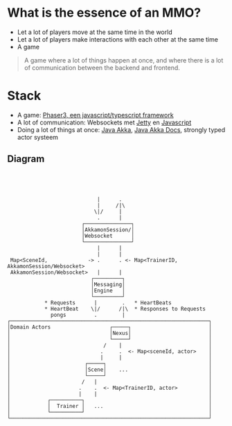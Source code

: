 # What is the essence of an MMO?

* Let a lot of players move at the same time in the world
* Let a lot of players make interactions with each other at the same time
* A game

> A game where a lot of things happen at once, and where there is a lot of communication between the backend and frontend.

# Stack

* A game:                 [Phaser3, een javascript/typescript framework](https://phaser.io/phaser3)
* A lot of communication:        Websockets met [Jetty](https://en.wikipedia.org/wiki/Jetty_(web_server)) en [Javascript](https://developer.mozilla.org/en-US/docs/Web/API/WebSocket)
* Doing a lot of things at once:     [Java Akka](https://doc.akka.io/docs/akka/current/typed/interaction-patterns.html#interaction-patterns), [Java Akka Docs](https://doc.akka.io/api/akka/current/akka/actor/typed/javadsl/index.html), strongly typed actor systeem

## Diagram


```




                             |      .
                             |     /|\
                            \|/     |
                             .      |
                        ┌───────────────┐
                        │AkkamonSession/│
                        │Websocket      │
                        └───────────────┘
                             |      |
                             |      |
 Map<SceneId,             -> .      . <- Map<TrainerID, AkkamonSession/Websocket>
 AkkamonSession/Websocket>   |      |
                           ┌─────────┐
                           │Messaging│
                           │Engine   │
                           └─────────┘
            * Requests      |        .   * HeartBeats
            * HeartBeat    \|/      /|\  * Responses to Requests
              pongs         .        |
┌────────────────────────────────────────────────────────────────┐
│Domain Actors                   ┌─────┐                         │
│                                │Nexus│                         │
│                                └─────┘                         │
│                              /    |                            │
│                             .     .  <- Map<sceneId, actor>    │
│                             |     |                            │
│                        ┌─────┐                                 │
│                        │Scene│    ...                          │
│                        └─────┘                                 │
│                       /   |                                    │
│                      .    .  <- Map<TrainerID, actor>          │
│                      |    |                                    │
│            ┌──────────┐                                        │
│            │  Trainer │   ...                                  │
│            └──────────┘                                        │
└────────────────────────────────────────────────────────────────┘
```
